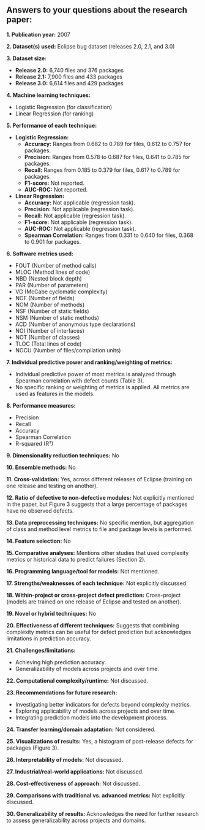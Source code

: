 ## Answers to your questions about the research paper:

**1. Publication year:** 2007

**2. Dataset(s) used:** Eclipse bug dataset (releases 2.0, 2.1, and 3.0)

**3. Dataset size:**

   * **Release 2.0:** 6,740 files and 376 packages
   * **Release 2.1:** 7,900 files and 433 packages
   * **Release 3.0:** 6,614 files and 429 packages

**4. Machine learning techniques:**

   * Logistic Regression (for classification)
   * Linear Regression (for ranking)

**5. Performance of each technique:**

   * **Logistic Regression:**
      * **Accuracy:** Ranges from 0.682 to 0.789 for files, 0.612 to 0.757 for packages.
      * **Precision:** Ranges from 0.578 to 0.687 for files, 0.641 to 0.785 for packages.
      * **Recall:** Ranges from 0.185 to 0.379 for files, 0.617 to 0.789 for packages.
      * **F1-score:** Not reported.
      * **AUC-ROC:** Not reported.
   * **Linear Regression:**
      * **Accuracy:** Not applicable (regression task).
      * **Precision:** Not applicable (regression task).
      * **Recall:** Not applicable (regression task).
      * **F1-score:** Not applicable (regression task).
      * **AUC-ROC:** Not applicable (regression task).
      * **Spearman Correlation:** Ranges from 0.331 to 0.640 for files, 0.368 to 0.901 for packages.

**6. Software metrics used:**

   * FOUT (Number of method calls)
   * MLOC (Method lines of code)
   * NBD (Nested block depth)
   * PAR (Number of parameters)
   * VG (McCabe cyclomatic complexity)
   * NOF (Number of fields)
   * NOM (Number of methods)
   * NSF (Number of static fields)
   * NSM (Number of static methods)
   * ACD (Number of anonymous type declarations)
   * NOI (Number of interfaces)
   * NOT (Number of classes)
   * TLOC (Total lines of code)
   * NOCU (Number of files/compilation units)

**7. Individual predictive power and ranking/weighting of metrics:**

   * Individual predictive power of most metrics is analyzed through Spearman correlation with defect counts (Table 3).
   * No specific ranking or weighting of metrics is applied. All metrics are used as features in the models.

**8. Performance measures:**

   * Precision
   * Recall
   * Accuracy
   * Spearman Correlation
   * R-squared (R²)

**9. Dimensionality reduction techniques:** No

**10. Ensemble methods:** No

**11. Cross-validation:** Yes, across different releases of Eclipse (training on one release and testing on another).

**12. Ratio of defective to non-defective modules:** Not explicitly mentioned in the paper, but Figure 3 suggests that a large percentage of packages have no observed defects.

**13. Data preprocessing techniques:** No specific mention, but aggregation of class and method level metrics to file and package levels is performed.

**14. Feature selection:** No

**15. Comparative analyses:** Mentions other studies that used complexity metrics or historical data to predict failures (Section 2).

**16. Programming language/tool for models:** Not mentioned.

**17. Strengths/weaknesses of each technique:** Not explicitly discussed.

**18. Within-project or cross-project defect prediction:** Cross-project (models are trained on one release of Eclipse and tested on another).

**19. Novel or hybrid techniques:** No

**20. Effectiveness of different techniques:** Suggests that combining complexity metrics can be useful for defect prediction but acknowledges limitations in prediction accuracy.

**21. Challenges/limitations:**

   * Achieving high prediction accuracy.
   * Generalizability of models across projects and over time.

**22. Computational complexity/runtime:** Not discussed.

**23. Recommendations for future research:**

   * Investigating better indicators for defects beyond complexity metrics.
   * Exploring applicability of models across projects and over time.
   * Integrating prediction models into the development process.

**24. Transfer learning/domain adaptation:** Not considered.

**25. Visualizations of results:** Yes, a histogram of post-release defects for packages (Figure 3).

**26. Interpretability of models:** Not discussed.

**27. Industrial/real-world applications:** Not discussed.

**28. Cost-effectiveness of approach:** Not discussed.

**29. Comparisons with traditional vs. advanced metrics:** Not explicitly discussed.

**30. Generalizability of results:** Acknowledges the need for further research to assess generalizability across projects and domains.
